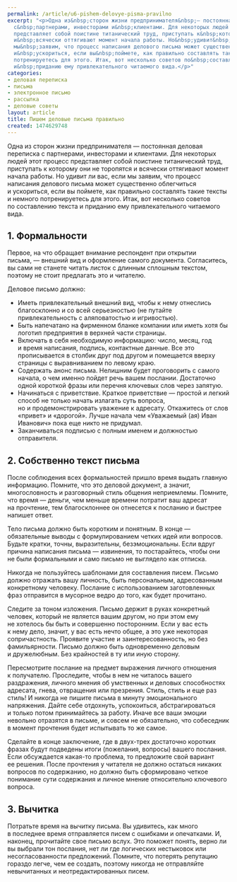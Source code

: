 ```yaml
---
permalink: /article/u6-pishem-delovye-pisma-pravilno
excerpt: "<p>Одна из&nbsp;сторон жизни предпринимателя&nbsp;— постоянная деловая переписка
  с&nbsp;партнерами, инвесторами и&nbsp;клиентами. Для некоторых людей этот процесс
  представляет собой поистине титанический труд, приступать к&nbsp;которому они не&nbsp;торопятся
  и&nbsp;всячески оттягивают момент начала работы. Но&nbsp;удивит&nbsp;ли вас, если
  мы&nbsp;заявим, что процесс написания делового письма может существенно облегчиться
  и&nbsp;ускориться, если вы&nbsp;поймете, как правильно составлять такие тексты и&nbsp;немного
  потренируетесь для этого. Итак, вот несколько советов по&nbsp;составлению текста
  и&nbsp;приданию ему привлекательного читаемого вида.</p>"
categories:
- деловая переписка
- письма
- электронное письмо
- рассылка
- деловые советы
layout: article
title: Пишем деловые письма правильно
created: 1474629748
---
```

<p>Одна из&nbsp;сторон жизни предпринимателя&nbsp;— постоянная деловая переписка с&nbsp;партнерами, инвесторами и&nbsp;клиентами. Для некоторых людей этот процесс представляет собой поистине титанический труд, приступать к&nbsp;которому они не&nbsp;торопятся и&nbsp;всячески оттягивают момент начала работы. Но&nbsp;удивит&nbsp;ли вас, если мы&nbsp;заявим, что процесс написания делового письма может существенно облегчиться и&nbsp;ускориться, если вы&nbsp;поймете, как правильно составлять такие тексты и&nbsp;немного потренируетесь для этого. Итак, вот несколько советов по&nbsp;составлению текста и&nbsp;приданию ему привлекательного читаемого вида.</p>
<h2>1. Формальности</h2>
<p>Первое, на&nbsp;что обращает внимание респондент при открытии письма,&nbsp;— внешний вид и&nbsp;оформление самого документа. Согласитесь, вы&nbsp;сами не&nbsp;станете читать листок с&nbsp;длинным сплошным текстом, поэтому не&nbsp;стоит предлагать это и&nbsp;читателю. </p>
<p>Деловое письмо должно: </p>
<p>
	<ul>
		<li>Иметь привлекательный внешний вид, чтобы к&nbsp;<span>нему отнеслись благосклонно и</span>&nbsp;<span>со</span>&nbsp;<span>всей серьезностью (не</span>&nbsp;<span>путайте привлекательность с</span>&nbsp;<span>аляповатостью и</span>&nbsp;<span>игривостью).</span></li>
		<li>Быть напечатано на&nbsp;<span>фирменном бланке компании или иметь хотя</span>&nbsp;<span>бы логотип предприятия в</span>&nbsp;<span>верхней части страницы.</span></li>
		<li>Включать в&nbsp;<span>себя необходимую информацию: число, месяц, год и</span>&nbsp;<span>время написания, подпись, контактные данные. Все это прописывается в</span>&nbsp;<span>столбик друг под другом и</span>&nbsp;<span>помещается вверху страницы с</span>&nbsp;<span>выравниванием по</span>&nbsp;<span>левому краю.</span></li>
		<li>Содержать анонс письма. Нелишним будет проговорить с&nbsp;<span>самого начала, о</span>&nbsp;<span>чем именно пойдет речь вашем послании. Достаточно одной короткой фразы или перечня ключевых слов через запятую.</span></li>
		<li>Начинаться с&nbsp;<span>приветствие. Краткое приветствие</span>&nbsp;<span>— простой и</span>&nbsp;<span>легкий способ не</span>&nbsp;<span>только начать излагать суть вопроса, но</span>&nbsp;<span>и</span>&nbsp;<span>продемонстрировать уважение к</span>&nbsp;<span>адресату. Откажитесь от</span>&nbsp;<span>слов «привет» и</span>&nbsp;<span>«дорогой». Лучше начала чем «Уважаемый (ая) Иван Иванович» пока еще никто не</span>&nbsp;<span>придумал.</span></li>
		<li>Заканчиваться подписью с&nbsp;<span>полным именем и</span>&nbsp;<span>должностью отправителя.</span></li>
	</ul>
</p>
<h2>2. Собственно текст письма</h2>
<p>После соблюдения всех формальностей пришло время выдать главную информацию. Помните, что это деловой документ, а&nbsp;значит, многословность и&nbsp;разговорный стиль общения неприемлемы. Помните, что время&nbsp;— деньги, чем меньше времени потратит ваш адресат на&nbsp;прочтение, тем благосклоннее он&nbsp;отнесется к&nbsp;посланию и&nbsp;быстрее напишет ответ. </p>
<p>Тело письма должно быть коротким и&nbsp;понятным. В&nbsp;конце&nbsp;— обязательные выводы с&nbsp;формулированием четких идей или вопросов. Будьте кратки, точны, выразительны, безэмоциональны. Если вдруг причина написания письма&nbsp;— извинения, то&nbsp;постарайтесь, чтобы они не&nbsp;были формальными и&nbsp;само письмо не&nbsp;выглядело как отписка. </p>
<p>Никогда не&nbsp;пользуйтесь шаблонами для составления писем. Письмо должно отражать вашу личность, быть персональным, адресованным конкретному человеку. Послание с&nbsp;использованием заготовленных фраз отправится в&nbsp;мусорное ведро до&nbsp;того, как будет прочитано. </p>
<p>Следите за&nbsp;тоном изложения. Письмо держит в&nbsp;руках конкретный человек, который не&nbsp;является вашим другом, но&nbsp;при этом ему не&nbsp;хотелось&nbsp;бы быть и&nbsp;совершенно посторонним. Если у&nbsp;вас есть к&nbsp;нему дело, значит, у&nbsp;вас есть нечто общее, а&nbsp;это уже некоторая сопричастность. Проявите участие и&nbsp;заинтересованность, но&nbsp;без фамильярности. Письмо должно быть одновременно деловым и&nbsp;дружелюбным. Без крайностей в&nbsp;ту&nbsp;или иную сторону.</p>
<p>Пересмотрите послание на&nbsp;предмет выражения личного отношения к&nbsp;получателю. Проследите, чтобы в&nbsp;нем не&nbsp;читалось вашего раздражения, личного мнения об&nbsp;умственных и&nbsp;деловых способностях адресата, гнева, отвращения или презрения. Стиль, стиль и&nbsp;еще раз стиль! И&nbsp;никогда не&nbsp;пишите письма в&nbsp;минуту эмоционального напряжения. Дайте себе отдохнуть, успокоиться, абстрагироваться и&nbsp;только потом принимайтесь за&nbsp;работу. Иначе все ваши эмоции невольно отразятся в&nbsp;письме, и&nbsp;совсем не&nbsp;обязательно, что собеседник в&nbsp;момент прочтения будет испытывать то&nbsp;же самое. </p>
<p>Сделайте в&nbsp;конце заключение, где в&nbsp;двух-трех достаточно коротких фразах будут подведены итоги (пожелания, вопросы) вашего послания. Если обсуждается какая-то проблема, то&nbsp;предложите свой вариант ее&nbsp;решения. После прочтения у&nbsp;читателя не&nbsp;должно остаться никаких вопросов по&nbsp;содержанию, но&nbsp;должно быть сформировано четкое понимание сути содержания и&nbsp;личное мнение относительно ключевого вопроса. </p>
<h2>3. Вычитка</h2>
<p>Потратьте время на&nbsp;вычитку письма. Вы&nbsp;удивитесь, как много в&nbsp;последнее время отправляется писем с&nbsp;ошибками и&nbsp;опечатками. И, наконец, прочитайте свое письмо вслух. Это поможет понять, верно&nbsp;ли вы&nbsp;выбрали тон послания, нет&nbsp;ли где логических нестыковок или несогласованности предложений. Помните, что потерять репутацию гораздо легче, чем ее&nbsp;создать, поэтому никогда не&nbsp;отправляйте невычитанных и&nbsp;неотредактированных писем.</p>
